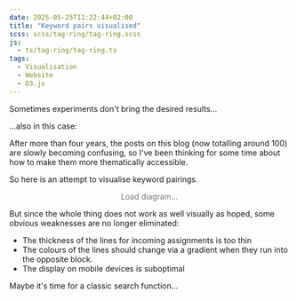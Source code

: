 ```yaml
---
date: 2025-05-25T11:22:44+02:00
title: "Keyword pairs visualised"
scss: scss/tag-ring/tag-ring.scss
js:
  - ts/tag-ring/tag-ring.ts
tags:
  - Visualisation
  - Website
  - D3.js
---
```

Sometimes experiments don't bring the desired results...
<!--more-->

...also in this case:

After more than four years, the posts on this blog (now totalling around 100) are slowly becoming confusing, so I've been thinking for some time about how to make them more thematically accessible.

So here is an attempt to visualise keyword pairings.

<div id="chordContainer" class="tag-ring">
  <p style="text-align: center; color: #777">Load diagram...</p>
</div>

But since the whole thing does not work as well visually as hoped, some obvious weaknesses are no longer eliminated:
* The thickness of the lines for incoming assignments is too thin
* The colours of the lines should change via a gradient when they run into the opposite block.
* The display on mobile devices is suboptimal

Maybe it's time for a classic search function...

